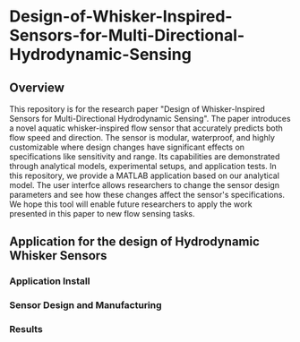 # Design-of-Whisker-Inspired-Sensors-for-Multi-Directional-Hydrodynamic-Sensing
## Overview
This repository is for the research paper "Design of Whisker-Inspired Sensors for Multi-Directional Hydrodynamic Sensing". The paper introduces a novel aquatic whisker-inspired flow sensor that accurately predicts both flow speed and direction. The sensor is modular, waterproof, and highly customizable where design changes have significant effects on specifications like sensitivity and range. Its capabilities are demonstrated through analytical models, experimental setups, and application tests. In this repository, we provide a MATLAB application based on our analytical model. The user interfce allows researchers to change the sensor design parameters and see how these changes affect the sensor's specifications. We hope this tool will enable future researchers to apply the work presented in this paper to new flow sensing tasks.

## Application for the design of Hydrodynamic Whisker Sensors

### Application Install

### Sensor Design and Manufacturing

### Results
